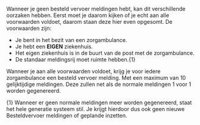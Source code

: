 Wanneer je geen besteld vervoer meldingen hebt, kan dit verschillende oorzaken hebben.
Eerst moet je daarom kijken of je echt aan alle voorwaarden voldoet, daarom staan deze hier even opgesomt.
De voorwaarden zijn:
- Je bent in het bezit van een zorgambulance.
- Je hebt een **EIGEN** ziekenhuis.
- Het eigen ziekenhuis is in de buurt van de post met de zorgambulance.
- De standaar meldingsrij moet ruimte hebben.{1}

Wanneer je aan alle voorwaarden voldoet, krijg je voor iedere zorgambulance een besteld vervoer melding. Met een maximum van 10 gelijktijdige meldingen. Deze zullen net als de normale meldingen 1 voor 1 worden gegenereerd.

{1} Wanneer er geen normale meldingen meer worden gegenereerd, staat het hele generatie systeem stil. Je krijgt hierdoor dus ook geen nieuwe Besteldvervoer meldingen of geplande inzetten.
